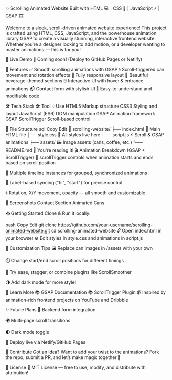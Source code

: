 ✨ Scrolling Animated Website
Built with HTML 💻 | CSS 🎨 | JavaScript ⚡ | GSAP 🎞️

Welcome to a sleek, scroll-driven animated website experience! This project is crafted using HTML, CSS, JavaScript, and the powerhouse animation library GSAP to create a visually stunning, interactive frontend website. Whether you're a designer looking to add motion, or a developer wanting to master animations — this is for you!

🚀 Live Demo
🔗 Coming soon! (Deploy to GitHub Pages or Netlify)

🎯 Features
✅ Smooth scrolling animations with GSAP
🌀 Scroll-triggered can movement and rotation effects
📱 Fully responsive layout
🧃 Beautiful beverage-themed sections
🖱️ Interactive UI with hover & entrance animations
📬 Contact form with stylish UI
🧠 Easy-to-understand and modifiable code

🛠 Tech Stack
🛠 Tool	💡 Use
HTML5	Markup structure
CSS3	Styling and layout
JavaScript (ES6)	DOM manipulation
GSAP	Animation framework
GSAP ScrollTrigger	Scroll-based control

🧩 File Structure
sql
Copy
Edit
📁 scrolling-website/
├── index.html        📄 Main HTML file
├── style.css         🎨 All styles live here
├── script.js         ⚡ Scroll & GSAP animations
├── assets/           🖼️ Image assets (cans, coffee, etc.)
└── README.md         📘 You're reading it!
🎬 Animation Breakdown (GSAP + ScrollTrigger)
🧭 scrollTrigger controls when animation starts and ends based on scroll position

🎯 Multiple timeline instances for grouped, synchronized animations

🧷 Label-based syncing ("hi", "start") for precise control

🌀 Rotation, X/Y movement, opacity — all smooth and customizable

📸 Screenshots
Contact Section	Animated Cans

📥 Getting Started
Clone & Run it locally:

bash
Copy
Edit
git clone https://github.com/your-username/scrolling-animated-website.git
cd scrolling-animated-website
🔓 Open index.html in your browser
⚙️ Edit styles in style.css and animations in script.js

🎨 Customization Tips
🖼 Replace can images in /assets with your own

⏱️ Change start/end scroll positions for different timings

🔄 Try ease, stagger, or combine plugins like ScrollSmoother

🌗 Add dark mode for more style!

🧠 Learn More
📚 GSAP Documentation
📚 ScrollTrigger Plugin
📹 Inspired by animation-rich frontend projects on YouTube and Dribbble

✨ Future Plans
📨 Backend form integration

🌍 Multi-page scroll transitions

🌓 Dark mode toggle

🛜 Deploy live via Netlify/GitHub Pages

🤝 Contribute
Got an idea? Want to add your twist to the animations?
Fork the repo, submit a PR, and let’s make magic together 💫

📄 License
📝 MIT License — free to use, modify, and distribute with attribution!
